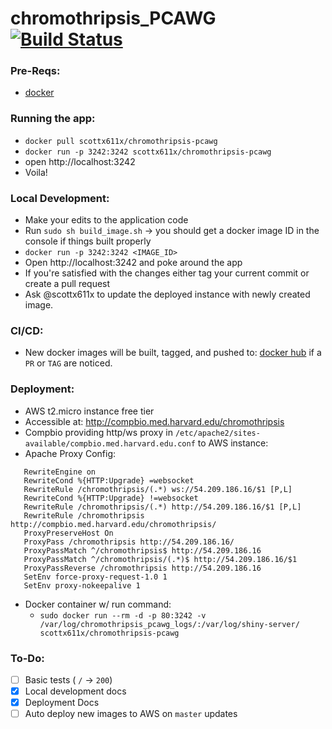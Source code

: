 # chromothripsis_PCAWG [![Build Status](https://travis-ci.com/parklab/chromothripsis_PCAWG.svg?token=EkzyvwdZ2jcY78ErmS88&branch=master)](https://travis-ci.com/parklab/chromothripsis_PCAWG)

### Pre-Reqs: 
- [docker](https://docs.docker.com/engine/installation/)

### Running the app:
- `docker pull scottx611x/chromothripsis-pcawg`
- `docker run -p 3242:3242 scottx611x/chromothripsis-pcawg`
- open http://localhost:3242
- Voila!

### Local Development:
- Make your edits to the application code
- Run `sudo sh build_image.sh` -> you should get a docker image ID in the console if things built properly
- `docker run -p 3242:3242 <IMAGE_ID>`
- Open http://localhost:3242 and poke around the app
- If you're satisfied with the changes either tag your current commit or create a pull request
- Ask @scottx611x to update the deployed instance with newly created image.

### CI/CD:
- New docker images will be built, tagged, and pushed to: [docker hub](https://hub.docker.com/r/scottx611x/chromothripsis-pcawg/) if a `PR` or `TAG` are noticed.

### Deployment:
- AWS t2.micro instance free tier
- Accessible at: http://compbio.med.harvard.edu/chromothripsis
- Compbio providing http/ws proxy in `/etc/apache2/sites-available/compbio.med.harvard.edu.conf` to AWS instance:
- Apache Proxy Config:
```
   RewriteEngine on
   RewriteCond %{HTTP:Upgrade} =websocket
   RewriteRule /chromothripsis/(.*) ws://54.209.186.16/$1 [P,L]
   RewriteCond %{HTTP:Upgrade} !=websocket
   RewriteRule /chromothripsis/(.*) http://54.209.186.16/$1 [P,L]
   RewriteRule /chromothripsis http://compbio.med.harvard.edu/chromothripsis/
   ProxyPreserveHost On
   ProxyPass /chromothripsis http://54.209.186.16/
   ProxyPassMatch ^/chromothripsis$ http://54.209.186.16
   ProxyPassMatch ^/chromothripsis/(.*)$ http://54.209.186.16/$1
   ProxyPassReverse /chromothripsis http://54.209.186.16
   SetEnv force-proxy-request-1.0 1
   SetEnv proxy-nokeepalive 1
```  
- Docker container w/ run command: 
    + `sudo docker run --rm -d -p 80:3242 -v /var/log/chromothripsis_pcawg_logs/:/var/log/shiny-server/ scottx611x/chromothripsis-pcawg`

### To-Do:
- [ ] Basic tests ( `/` -> `200`)
- [x] Local development docs
- [x] Deployment Docs
- [ ] Auto deploy new images to AWS on `master` updates
